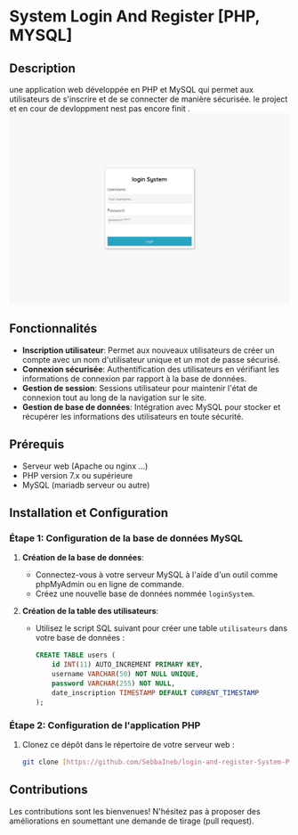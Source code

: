 # System Login And Register [PHP, MYSQL]

## Description
une application web développée en PHP et MySQL qui permet aux utilisateurs de s'inscrire et de se connecter de manière sécurisée.
le project et en cour de devloppment nest pas encore finit .
![Page De Connection](img.png)
## Fonctionnalités
- **Inscription utilisateur**: Permet aux nouveaux utilisateurs de créer un compte avec un nom d'utilisateur unique et un mot de passe sécurisé.
- **Connexion sécurisée**: Authentification des utilisateurs en vérifiant les informations de connexion par rapport à la base de données.
- **Gestion de session**: Sessions utilisateur pour maintenir l'état de connexion tout au long de la navigation sur le site.
- **Gestion de base de données**: Intégration avec MySQL pour stocker et récupérer les informations des utilisateurs en toute sécurité.

## Prérequis
- Serveur web (Apache ou nginx ...)
- PHP version 7.x ou supérieure
- MySQL (mariadb serveur ou autre)

## Installation et Configuration

### Étape 1: Configuration de la base de données MySQL

1. **Création de la base de données**:
   - Connectez-vous à votre serveur MySQL à l'aide d'un outil comme phpMyAdmin ou en ligne de commande.
   - Créez une nouvelle base de données nommée `loginSystem`.

2. **Création de la table des utilisateurs**:
   - Utilisez le script SQL suivant pour créer une table `utilisateurs` dans votre base de données :

     ```sql
     CREATE TABLE users (
         id INT(11) AUTO_INCREMENT PRIMARY KEY,
         username VARCHAR(50) NOT NULL UNIQUE,
         password VARCHAR(255) NOT NULL,
         date_inscription TIMESTAMP DEFAULT CURRENT_TIMESTAMP
     );
     ```

### Étape 2: Configuration de l'application PHP

1. Clonez ce dépôt dans le répertoire de votre serveur web :

   ```bash
   git clone [https://github.com/SebbaIneb/login-and-register-System-PHP-And-Mysql/](https://github.com/SebbaIneb/login-and-register-System-PHP-And-Mysql/)


## Contributions
Les contributions sont les bienvenues! N'hésitez pas à proposer des améliorations en soumettant une demande de tirage (pull request).
